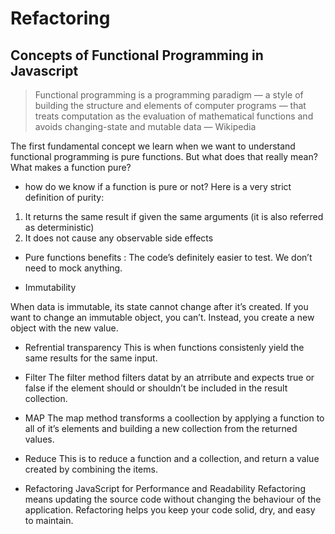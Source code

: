 # Refactoring
## Concepts of Functional Programming in Javascript

> Functional programming is a programming paradigm — a style of building the structure and elements of computer programs — that treats computation as the evaluation of mathematical functions and avoids changing-state and mutable data — Wikipedia

The first fundamental concept we learn when we want to understand functional programming is pure functions. But what does that really mean? What makes a function pure?

*  how do we know if a function is pure or not? Here is a very strict definition of purity:

1. It returns the same result if given the same arguments (it is also referred as deterministic)
2. It does not cause any observable side effects

* Pure functions benefits :
The code’s definitely easier to test. We don’t need to mock anything.

* Immutability

When data is immutable, its state cannot change after it’s created. If you want to change an immutable object, you can’t. Instead, you create a new object with the new value.

* Refrential transparency
This is when functions consistenly yield the same results for the same input.

* Filter
The filter method filters datat by an atrribute and expects true or false if the element should or shouldn’t be included in the result collection.

* MAP
The map method transforms a coollection by applying a function to all of it’s elements and building a new collection from the returned values.

* Reduce
This is to reduce a function and a collection, and return a value created by combining the items.

* Refactoring JavaScript for Performance and Readability
Refactoring means updating the source code without changing the behaviour of the application. Refactoring helps you keep your code solid, dry, and easy to maintain.

